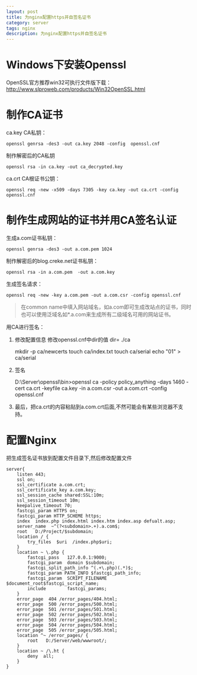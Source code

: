 ```yaml
---
layout: post
title: 为nginx配置https并自签名证书
category: server
tags: nginx
description: 为nginx配置https并自签名证书
---
```


# Windows下安装Openssl
OpenSSL官方推荐win32可执行文件版下载：
http://www.slproweb.com/products/Win32OpenSSL.html

# 制作CA证书
ca.key CA私钥：

    openssl genrsa -des3 -out ca.key 2048 -config  openssl.cnf

制作解密后的CA私钥

    openssl rsa -in ca.key -out ca_decrypted.key

ca.crt CA根证书公钥：

    openssl req -new -x509 -days 7305 -key ca.key -out ca.crt -config openssl.cnf

# 制作生成网站的证书并用CA签名认证
生成a.com证书私钥：

    openssl genrsa -des3 -out a.com.pem 1024

制作解密后的blog.creke.net证书私钥：

    openssl rsa -in a.com.pem  -out a.com.key

生成签名请求：

    openssl req -new -key a.com.pem -out a.com.csr -config openssl.cnf

>在common name中填入网站域名，如a.com即可生成改站点的证书，同时也可以使用泛域名如*.a.com来生成所有二级域名可用的网站证书。

用CA进行签名：
1. 修改配置信息
修改openssl.cnf中dir的值 dir= ./ca

    mkdir -p ca/newcerts
    touch ca/index.txt
    touch ca/serial
    echo "01" > ca/serial

2. 签名

    D:\Server\openssl\bin>openssl ca -policy policy_anything -days 1460 -cert ca.crt -keyfile ca.key -in a.com.csr -out a.com.crt -config openssl.cnf

3. 最后，把ca.crt的内容粘贴到a.com.crt后面,不然可能会有某些浏览器不支持。

# 配置Nginx
把生成签名证书放到配置文件目录下,然后修改配置文件
```
server{
    listen 443;
    ssl on;
    ssl_certificate a.com.crt;
    ssl_certificate_key a.com.key;
    ssl_session_cache shared:SSL:10m;
    ssl_session_timeout 10m;
    keepalive_timeout 70;
    fastcgi_param HTTPS on;
    fastcgi_param HTTP_SCHEME https;
    index  index.php index.html index.htm index.asp defualt.asp;
    server_name  ~^(?<subdomain>.+).a.com$;
    root   D:/Project/$subdomain;
    location / {
        try_files  $uri  /index.php$uri;
    }
    location ~ \.php {
        fastcgi_pass   127.0.0.1:9000;
        fastcgi_param  domain $subdomain;
        fastcgi_split_path_info ^(.+\.php)(.*)$;
        fastcgi_param PATH_INFO $fastcgi_path_info;
        fastcgi_param  SCRIPT_FILENAME  $document_root$fastcgi_script_name;
        include        fastcgi_params;
    }
    error_page  404 /error_pages/404.html;
    error_page  500 /error_pages/500.html;
    error_page  501 /error_pages/501.html;
    error_page  502 /error_pages/502.html;
    error_page  503 /error_pages/503.html;
    error_page  504 /error_pages/504.html;
    error_page  505 /error_pages/505.html;
    location ^~ /error_pages/ {
        root   D:/Server/web/wwwroot/;
    }
    location ~ /\.ht {
        deny  all;
    }
}
```